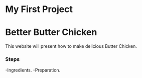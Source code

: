 # My First Project

# Better Butter Chicken

This website will present how to make delicious Butter Chicken.

### Steps

-Ingredients.
-Preparation.


